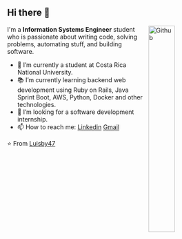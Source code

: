 ## Hi there 👋


<img width="35%" align="right" alt="Github" src="https://user-images.githubusercontent.com/48678280/88862734-4903af80-d201-11ea-968b-9c939d88a37c.gif" />

I'm a **Information Systems Engineer** student who is passionate about writing code, solving problems, automating stuff, and building software.

- 🔭 I’m currently a student at Costa Rica National University.
- 📚 I’m currently learning  backend web development using Ruby on Rails, Java Sprint Boot, AWS, Python, Docker and other technologies.
- 👯 I’m looking for a software development internship. 
- 📫 How to reach me: [Linkedin](https://www.linkedin.com/in/esteban-chacon-castillo) [Gmail](mailto:chaconc2002@gmail.com)

⭐️ From [Luisby47](https://github.com/Luisby47)
